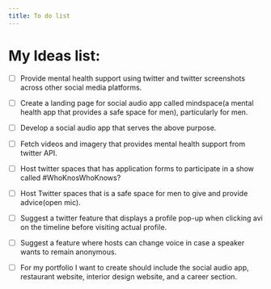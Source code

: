 ```yaml
---
title: To do list
---
```

# My Ideas list:

- [ ] Provide mental health support using twitter and twitter screenshots across other social media platforms.
- [ ] Create a landing page for social audio app called mindspace(a mental health app that provides a safe space for men), particularly for men.
- [ ] Develop a social audio app that serves the above purpose.
- [ ] Fetch videos and imagery that provides mental health support from twitter API.
- [ ] Host twitter spaces that has application forms to participate in a show called #WhoKnosWhoKnows?
- [ ] Host Twitter spaces that is a safe space for men to give and provide advice(open mic).
- [ ] Suggest a twitter feature that displays a profile pop-up when clicking avi on the timeline before visiting actual profile.
- [ ] Suggest a feature where hosts can change voice in case a speaker wants to remain anonymous.
- [ ] For my portfolio I want to create should include the social audio app, restaurant website, interior design website, and a career section.

